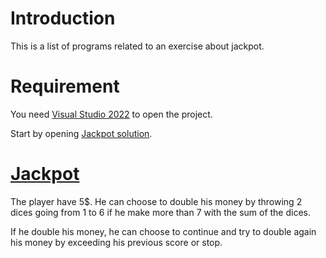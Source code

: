 # Introduction

This is a list of programs related to an exercise about jackpot.

# Requirement

You need [Visual Studio 2022](https://visualstudio.microsoft.com/fr/downloads/) to open the project.

Start by opening [Jackpot solution](./Jackpot.sln).

# [Jackpot](./Jackpot)

The player have 5$. He can choose to double his money by throwing 2 dices going from 1 to 6 if he make more than 7 with the sum of the dices.

If he double his money, he can choose to continue and try to double again his money by exceeding his previous score or stop.